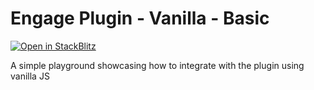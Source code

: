 # Engage Plugin - Vanilla - Basic

[![Open in StackBlitz](https://developer.stackblitz.com/img/open_in_stackblitz.svg)](https://stackblitz.com/fork/github/skedify/booking-plugin-examples/tree/develop/vanilla/basic?file=index.html)

A simple playground showcasing how to integrate with the plugin using vanilla JS
